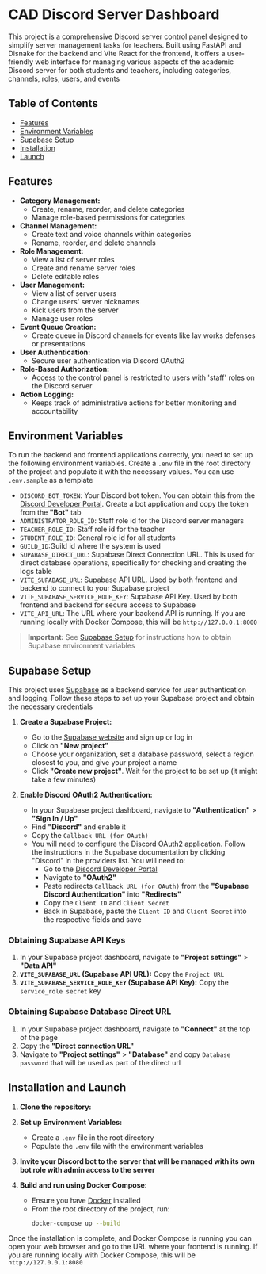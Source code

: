 # CAD Discord Server Dashboard

This project is a comprehensive Discord server control panel designed to simplify server management tasks for teachers. Built using FastAPI and Disnake for the backend and Vite React for the frontend, it offers a user-friendly web interface for managing various
aspects of the academic Discord server for both students and teachers, including categories, channels, roles, users, and events

## Table of Contents

- [Features](#features)
- [Environment Variables](#environment-variables)
- [Supabase Setup](#supabase-setup)
- [Installation](#installation)
- [Launch](#launch)

## Features

- **Category Management:**
    - Create, rename, reorder, and delete categories
    - Manage role-based permissions for categories
- **Channel Management:**
    - Create text and voice channels within categories
    - Rename, reorder, and delete channels
- **Role Management:**
    - View a list of server roles
    - Create and rename server roles
    - Delete editable roles
- **User Management:**
    - View a list of server users
    - Change users' server nicknames
    - Kick users from the server
    - Manage user roles
- **Event Queue Creation:**
    - Create queue in Discord channels for events like lav works defenses or presentations
- **User Authentication:**
    - Secure user authentication via Discord OAuth2
- **Role-Based Authorization:**
    - Access to the control panel is restricted to users with 'staff' roles on the Discord server
- **Action Logging:** 
    - Keeps track of administrative actions for better monitoring and accountability

## Environment Variables

To run the backend and frontend applications correctly, you need to set up the following environment variables. Create a
`.env` file in the root directory of the project and populate it with the necessary values. You can use `.env.sample` as
a template

- `DISCORD_BOT_TOKEN`: Your Discord bot token. You can obtain this from
  the [Discord Developer Portal](https://discord.com/developers/applications). Create a bot application and copy the
  token from the **"Bot"** tab
- `ADMINISTRATOR_ROLE_ID`: Staff role id for the Discord server managers
- `TEACHER_ROLE_ID`: Staff role id for the teacher
- `STUDENT_ROLE_ID`: General role id for all students
- `GUILD_ID`:Guild id where the system is used
- `SUPABASE_DIRECT_URL`: Supabase Direct Connection URL. This is used for direct database operations, specifically for
  checking and creating the logs table
- `VITE_SUPABASE_URL`: Supabase API URL. Used by both frontend and backend to connect to your Supabase project
- `VITE_SUPABASE_SERVICE_ROLE_KEY`: Supabase API Key. Used by both frontend and backend for secure access to
  Supabase
- `VITE_API_URL`: The URL where your backend API is running. If you are running locally with Docker Compose,
  this will be `http://127.0.0.1:8000`

> **Important:** See [Supabase Setup](#supabase-setup) for instructions how to obtain Supabase environment variables

## Supabase Setup

This project uses [Supabase](https://supabase.com/) as a backend service for user authentication and logging. Follow
these steps to set up your Supabase project and obtain the necessary credentials

1. **Create a Supabase Project:**
    - Go to the [Supabase website](https://supabase.com/) and sign up or log in
    - Click on **"New project"**
    - Choose your organization, set a database password, select a region closest to you, and give your project a name
    - Click **"Create new project"**. Wait for the project to be set up (it might take a few minutes)

2. **Enable Discord OAuth2 Authentication:**
    - In your Supabase project dashboard, navigate to **"Authentication"** > **"Sign In / Up"**
    - Find **"Discord"** and enable it
    - Copy the `Callback URL (for OAuth)`
    - You will need to configure the Discord OAuth2 application. Follow the instructions in the Supabase documentation
      by clicking "Discord" in the providers list. You will need to:
        - Go to the [Discord Developer Portal](https://discord.com/developers/applications)
        - Navigate to **"OAuth2"**
        - Paste redirects `Callback URL (for OAuth)` from the **"Supabase Discord Authentication"** into **"Redirects"**
        - Copy the `Client ID` and `Client Secret`
        - Back in Supabase, paste the `Client ID` and `Client Secret` into the respective fields and save

### Obtaining Supabase API Keys

1. In your Supabase project dashboard, navigate to **"Project settings"** > **"Data API"**
2. **`VITE_SUPABASE_URL` (Supabase API URL):** Copy the `Project URL`
3. **`VITE_SUPABASE_SERVICE_ROLE_KEY` (Supabase API Key):** Copy the `service_role secret` key

### Obtaining Supabase Database Direct URL

1. In your Supabase project dashboard, navigate to **"Connect"** at the top of the page
2. Copy the **"Direct connection URL"**
3. Navigate to **"Project settings"** > **"Database"** and copy `Database password` that will be used as part of the direct url

## Installation and Launch

1. **Clone the repository:**

2. **Set up Environment Variables:**
    - Create a `.env` file in the root directory
    - Populate the `.env` file with the environment variables

3. **Invite your Discord bot to the server that will be managed with its own bot role with admin access to the server**

4. **Build and run using Docker Compose:**
    - Ensure you have [Docker](https://www.docker.com/get-started/) installed
    - From the root directory of the project, run:
      ```bash
      docker-compose up --build
      ```

Once the installation is complete, and Docker Compose is running you can open your web browser and go to the URL where your frontend is running. If you are running locally with Docker Compose,
  this will be `http://127.0.0.1:8080`
